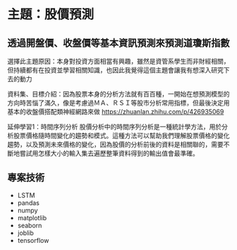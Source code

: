<h1>主題：股價預測</h1>
<h2>透過開盤價、收盤價等基本資訊預測來預測道瓊斯指數</h2>

選擇此主題原因：本身對投資方面相當有興趣，雖然是資管系學生而非財經相關，但持續都有在投資並學習相關知識，也因此我覺得這個主題會讓我有想深入研究下去的動力

資料集、目標介紹：因為股票本身的分析方法就有百百種，一開始在想預測模型的方向時苦惱了滿久，像是考慮過ＭＡ、ＲＳＩ等股市分析常用指標，但最後決定用基本的收盤價搭配類神經網路來做
https://zhuanlan.zhihu.com/p/426935069


延伸學習1：時間序列分析
股價分析中的時間序列分析是一種統計學方法，用於分析股票價格隨時間變化的趨勢和模式。這種方法可以幫助我們理解股票價格的變化趨勢，以及預測未來價格的變化，因為股價的分析前後的資料是相關聯的，需要不斷地嘗試用怎樣大小的輸入集去遍歷整筆資料得到的輸出值會最準確。

## 專案技術

- LSTM
- pandas
- numpy
- matplotlib
- seaborn
- joblib
- tensorflow

